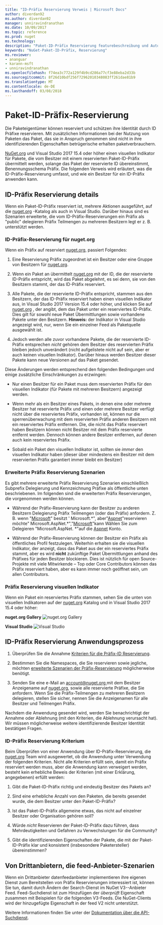 ```yaml
---
title: "ID-Präfix Reservierung Verweis | Microsoft Docs"
author: diverdan92
ms.author: diverdan92
manager: unniravindranathan
ms.date: 10/09/2017
ms.topic: reference
ms.prod: nuget
ms.technology: 
description: "Paket-ID-Präfix Reservierung featurebeschreibung und Autor-Handbuch."
keywords: "NuGet-Paket-ID-Präfix, Reservierung"
ms.reviewer:
- ananguar
- karann-msft
- unniravindranathan
ms.openlocfilehash: f74ea3c772a129f4b9cd286a77cf3e88eba2d33b
ms.sourcegitcommit: 8f26d10bdf256f72962010348083ff261dae81b9
ms.translationtype: MT
ms.contentlocale: de-DE
ms.lasthandoff: 03/08/2018
---
```

# <a name="package-id-prefix-reservation"></a>Paket-ID-Präfix-Reservierung

Die Paketeigentümer können reserviert und schützen ihre Identität durch ID Präfixe reservieren. Mit zusätzlichen Informationen bei der Nutzung von Paketen das Paket, das sie in Anspruch genommen sind nicht in ihre identifizierenden Eigenschaften betrügerische erhalten paketverbrauchern. 

[NuGet.org](https://www.nuget.org/) und Visual Studio 2017 15.4 oder höher einen visuellen Indikator für Pakete, die vom Besitzer mit einem reservierten Paket-ID-Präfix übermittelt werden, solange das Paket der reservierte ID übereinstimmt, Benennungsschema Präfix. Die folgenden Verweis wird erläutert, was die ID-Präfix-Reservierung umfasst, und wie ein Besitzer für ein ID-Präfix anwenden kann.

## <a name="id-prefix-reservation-details"></a>ID-Präfix Reservierung details

Wenn ein Paket-ID-Präfix reserviert ist, mehrere Aktionen ausgeführt, auf die [nuget.org](https://www.nuget.org/) -Katalog als auch in Visual Studio. Darüber hinaus sind es Szenarien erweiterte, die vom ID-Präfix-Reservierungen ein Präfix als "public" delegieren Präfix Teilmengen zu mehreren Besitzern legt er z. B. unterstützt werden.

### <a name="id-prefix-reservation-on-nugetorg"></a>ID-Präfix-Reservierung für nuget.org

Wenn ein Präfix auf reserviert [nuget.org](https://www.nuget.org/), passiert Folgendes:

1. Eine Reservierung Präfix zugeordnet ist ein Besitzer oder eine Gruppe von Besitzern für [nuget.org](https://www.nuget.org/).

1. Wenn ein Paket an übermittelt [nuget.org](https://www.nuget.org/) mit der ID, die der reservierte ID-Präfix entspricht, wird das Paket abgelehnt, es sei denn, sie von den Besitzern stammt, der das ID-Präfix reserviert.

1. Alle Pakete, die der reservierte ID-Präfix entspricht, stammen aus den Besitzern, der das ID-Präfix reserviert haben einen visuellen Indikator aus, in Visual Studio 2017 Version 15.4 oder höher, und klicken Sie auf [nuget.org](https://www.nuget.org/) , der angibt, dem das Paket unter ein reserviertes ID-Präfix. Dies gilt für sowohl neue Paket Übermittlungen sowie vorhandene Pakete unter den Besitzern. **Hinweis:** der Indikator in Visual Studio angezeigt wird, nur, wenn Sie ein einzelner Feed als Paketquelle ausgewählt ist.

1. Jedoch werden alle zuvor vorhandene Pakete, die der reservierte ID-Präfix entsprechen *nicht* gehören dem Besitzer des reservierten Präfix bleiben jedoch unverändert (nicht aufgelistete nicht auf sein, aber er auch keinen visuellen Indikator). Darüber hinaus werden Besitzer dieser Pakete kann neue Versionen auf das Paket gesendet.

Diese Änderungen werden entsprechend den folgenden Bedingungen und einige zusätzliche Einschränkungen zu erzwingen:

- Nur einen Besitzer für ein Paket muss dem reservierten Präfix für den visuellen Indikator (für Pakete mit mehreren Besitzern) angezeigt werden.

- Wenn mehr als ein Besitzer eines Pakets, in denen eine oder mehrere Besitzer hat reservierte Präfix und einen oder mehrere Besitzer verfügt nicht über die reserviertes Präfix, vorhanden ist, können nur die sperrenüberwachung mit dem reservierten Präfix anderen Besitzern mit ein reserviertes Präfix entfernen. Die, die nicht das Präfix reserviert haben Besitzern können nicht Besitzer mit dem Präfix reservierte entfernt werden. Dennoch können andere Besitzer entfernen, auf denen auch kein reserviertes Präfix.

- Sobald ein Paket den visuellen Indikator ist, sollten sie *immer* den visuellen Indikator haben (dieser über mindestens ein Besitzer mit dem reservierten Präfix garantiert immer bleibt ein Besitzer)

### <a name="advanced-prefix-reservation-scenarios"></a>Erweiterte Präfix Reservierung Szenarien

Es gibt mehrere erweiterte Präfix Reservierung Szenarien einschließlich Subprefix Delegierung und Kennzeichnung Präfixe als öffentliche unten beschriebenen. Im folgenden sind die erweiterten Präfix Reservierungen, die vorgenommen werden können. 

- Während der Präfix-Reservierung kann der Besitzer zu anderen Besitzern Delegierung Präfix Teilmengen (oder das Präfix) anfordern. Z. B. wenn "[Microsoft](https://www.nuget.org/profiles/microsoft)" besitzt ' Microsoft.\*", aber"[Aspnet](https://www.nuget.org/profiles/aspnet)"reservieren möchte" Microsoft.AspNet.\*","[Microsoft](https://www.nuget.org/profiles/microsoft)"kann Wählen Sie zum Delegieren "Microsoft.AspNet. \*"auf die [Aspnet](https://www.nuget.org/profiles/aspnet) Konto.

- Während der Präfix-Reservierung können der Besitzer ein Präfix als öffentliches Profil festzulegen. Weiterhin erhalten sie die visuellen Indikator, der anzeigt, dass das Paket aus der ein reserviertes Präfix stammt, aber es wird **nicht** zukünftige Paket Übermittlungen anhand des Präfixes für jeden Besitzer blockieren. Dies ist nützlich für open Source-Projekte mit viele Mitwirkende – Top oder Core Contributors können das Präfix reserviert haben, aber es kann immer noch geöffnet sein, um allen Contributors. 

### <a name="prefix-reservation-visual-indicator"></a>Präfix Reservierung visuellen Indikator

Wenn ein Paket ein reserviertes Präfix stammen, sehen Sie die unten von visuellen Indikatoren auf der [nuget.org](https://www.nuget.org/) Katalog und in Visual Studio 2017 15.4 oder höher:

**nuget.org Gallery**
![nuget.org Gallery](media/nuget-gallery-reserved-prefix.png)

**Visual Studio**
![Visual Studio](media/visual-studio-reserved-prefix.png)

## <a name="id-prefix-reservation-application-process"></a>ID-Präfix Reservierung Anwendungsprozess

1. Überprüfen Sie die Annahme [Kriterien für die Präfix-ID Reservierung](#id-prefix-reservation-criteria).

1. Bestimmen Sie die Namespaces, die Sie reservieren sowie jegliche, möchten [erweiterte Szenarien der Präfix-Reservierung](#advanced-prefix-reservation-scenarios) möglicherweise benötigt.

1. Senden Sie eine e-Mail an [ account@nuget.org ](mailto:account@nuget.org) mit dem Besitzer Anzeigename auf [nuget.org](https://www.nuget.org/), sowie alle reservierte Präfixe, die Sie anfordern. Wenn Sie die Präfix-Teilmengen zu mehreren Besitzern delegieren, stellen Sie sicher, nennen Sie die Anzeigenamen für alle Besitzer und Teilmengen Präfix.

Nachdem die Anwendung gesendet wird, werden Sie benachrichtigt der Annahme oder Ablehnung (mit den Kriterien, die Ablehnung verursacht hat). Wir müssen möglicherweise weitere identifizierende Besitzer Identität bestätigen Fragen.

### <a name="id-prefix-reservation-criteria"></a>ID-Präfix Reservierung Kriterium

Beim Überprüfen von einer Anwendung über ID-Präfix-Reservierung, die [nuget.org](https://www.nuget.org/) Team wird ausgewertet, ob die Anwendung unter Verwendung der folgenden Kriterien. Nicht alle Kriterien erfüllt sein, damit ein Präfix reserviert werden muss, aber die Anwendung kann verweigert werden, besteht kein erhebliche Beweis der Kriterien (mit einer Erklärung, angegebenen) erfüllt werden:

1. Gibt die Paket-ID-Präfix richtig und eindeutig Besitzer des Pakets an?

1. Sind eine erhebliche Anzahl von den Paketen, die bereits gesendet wurde, die dem Besitzer unter den Paket-ID-Präfix?

1. Ist das Paket-ID-Präfix allgemeine etwas, das nicht auf einzelner Besitzer oder Organisation gehören soll?

1. Würde *nicht* Reservieren der Paket-ID-Präfix dazu führen, dass Mehrdeutigkeiten und Gefahren zu Verwechslungen für die Community?

1. Gibt die identifizierenden Eigenschaften der Pakete, die mit der Paket-ID-Präfix klar und konsistent (insbesondere Paketersteller) übereinstimmen?

## <a name="third-party-feed-provider-scenarios"></a>Von Drittanbietern, die feed-Anbieter-Szenarien

Wenn ein Drittanbieter datenfeedanbieter implementieren ihre eigenen Dienst zum Bereitstellen von Präfix Reservierungen interessiert ist, können Sie tun, damit durch Ändern der Search-Dienst im NuGet V3--Anbieter Feed. Feed-Suchdienst ist zum Hinzufügen der *überprüft* Eigenschaft zusammen mit Beispielen für die folgenden V3-Feeds. Die NuGet-Clients wird der hinzugefügte Eigenschaft in der feed V2 nicht unterstützt.

Weitere Informationen finden Sie unter der [Dokumentation über die API-Suchdienst](../api/search-query-service-resource.md).
